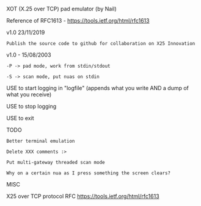 XOT (X.25 over TCP) pad emulator (by Nail)

Reference of RFC1613 - https://tools.ietf.org/html/rfc1613

v1.0   23/11/2019

	Publish the source code to github for collaboration on X25 Innovation

v1.0 - 15/08/2003

	-P -> pad mode, work from stdin/stdout

	-S -> scan mode, put nuas on stdin

USE <F2> to start logging in "logfile" (appends what you write AND a dump of what you receive)

USE <F3> to stop logging

USE <F10> to exit




TODO

	Better terminal emulation
	
	Delete XXX comments :>
	
	Put multi-gateway threaded scan mode
	
	Why on a certain nua as I press something the screen clears?

	
MISC

X25 over TCP protocol RFC https://tools.ietf.org/html/rfc1613



